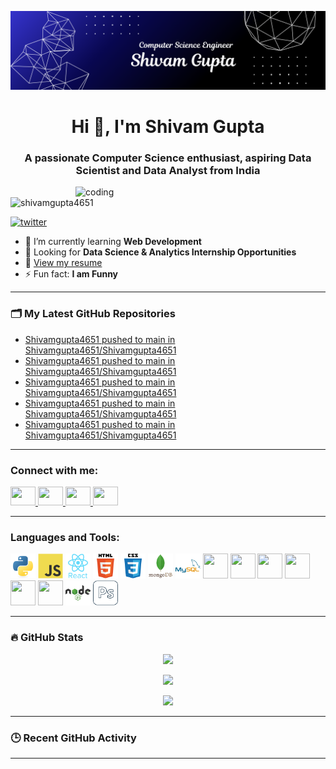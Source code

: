 ![banner](https://github.com/Shivamgupta4651/Shivamgupta4641/blob/main/Abstract%20Technology%20Profile%20LinkedIn%20Banner.png)

<h1 align="center">Hi 👋, I'm Shivam Gupta</h1>
<h3 align="center">A passionate Computer Science enthusiast, aspiring Data Scientist and Data Analyst from India</h3>

<img align="right" alt="coding" width="400" src="https://user-images.githubusercontent.com/55389276/140866485-8fb1c876-9a8f-4d6a-98dc-08c4981eaf70.gif" />

<p align="left"> <img src="https://komarev.com/ghpvc/?username=shivamgupta4651&label=Profile%20views&color=0e75b6&style=flat" alt="shivamgupta4651" /> </p>

<p align="left">
  <a href="https://twitter.com/shivamguptaiitp" target="_blank">
    <img src="https://img.shields.io/twitter/follow/shivamguptaiitp?logo=twitter&style=for-the-badge" alt="twitter" />
  </a>
</p>

- 🌱 I’m currently learning **Web Development**
- 💼 Looking for **Data Science & Analytics Internship Opportunities**
- 📄 [View my resume](https://drive.google.com/file/d/1bMSR9sbkh-V2sXJMjWUO9DHZ-eTGQ6Re/view?usp=sharing)
- ⚡ Fun fact: **I am Funny**

---

### 🗂 My Latest GitHub Repositories
<!-- BLOG-POST-LIST:START:REPO -->
- [Shivamgupta4651 pushed to main in Shivamgupta4651/Shivamgupta4651](https://github.com/Shivamgupta4651/Shivamgupta4651/compare/e444c34279...636f84d0c6)
- [Shivamgupta4651 pushed to main in Shivamgupta4651/Shivamgupta4651](https://github.com/Shivamgupta4651/Shivamgupta4651/compare/dc906b552b...60826fc90f)
- [Shivamgupta4651 pushed to main in Shivamgupta4651/Shivamgupta4651](https://github.com/Shivamgupta4651/Shivamgupta4651/compare/839f573aaf...dc906b552b)
- [Shivamgupta4651 pushed to main in Shivamgupta4651/Shivamgupta4651](https://github.com/Shivamgupta4651/Shivamgupta4651/compare/c50f2739ec...839f573aaf)
- [Shivamgupta4651 pushed to main in Shivamgupta4651/Shivamgupta4651](https://github.com/Shivamgupta4651/Shivamgupta4651/compare/f26561a0e7...c50f2739ec)
<!-- BLOG-POST-LIST:END -->

---

<h3 align="left">Connect with me:</h3>
<p align="left">
  <a href="https://twitter.com/shivamguptaiitp" target="_blank">
    <img src="https://raw.githubusercontent.com/rahuldkjain/github-profile-readme-generator/master/src/images/icons/Social/twitter.svg" height="30" width="40" />
  </a>
  <a href="https://www.linkedin.com/in/shivam-gupta-8a2a781b0" target="_blank">
    <img src="https://raw.githubusercontent.com/rahuldkjain/github-profile-readme-generator/master/src/images/icons/Social/linked-in-alt.svg" height="30" width="40" />
  </a>
  <a href="https://www.facebook.com/profile.php?id=100090563367092" target="_blank">
    <img src="https://raw.githubusercontent.com/rahuldkjain/github-profile-readme-generator/master/src/images/icons/Social/facebook.svg" height="30" width="40" />
  </a>
  <a href="https://instagram.com/shivam6510gupta" target="_blank">
    <img src="https://raw.githubusercontent.com/rahuldkjain/github-profile-readme-generator/master/src/images/icons/Social/instagram.svg" height="30" width="40" />
  </a>
</p>

---

<h3 align="left">Languages and Tools:</h3>
<p align="left">
  <img src="https://raw.githubusercontent.com/devicons/devicon/master/icons/python/python-original.svg" width="40" height="40" />
  <img src="https://raw.githubusercontent.com/devicons/devicon/master/icons/javascript/javascript-original.svg" width="40" height="40" />
  <img src="https://raw.githubusercontent.com/devicons/devicon/master/icons/react/react-original-wordmark.svg" width="40" height="40" />
  <img src="https://raw.githubusercontent.com/devicons/devicon/master/icons/html5/html5-original-wordmark.svg" width="40" height="40" />
  <img src="https://raw.githubusercontent.com/devicons/devicon/master/icons/css3/css3-original-wordmark.svg" width="40" height="40" />
  <img src="https://raw.githubusercontent.com/devicons/devicon/master/icons/mongodb/mongodb-original-wordmark.svg" width="40" height="40" />
  <img src="https://raw.githubusercontent.com/devicons/devicon/master/icons/mysql/mysql-original-wordmark.svg" width="40" height="40" />
  <img src="https://www.svgrepo.com/show/303229/microsoft-sql-server-logo.svg" width="40" height="40" />
  <img src="https://www.vectorlogo.zone/logos/getpostman/getpostman-icon.svg" width="40" height="40" />
  <img src="https://upload.wikimedia.org/wikipedia/commons/0/05/Scikit_learn_logo_small.svg" width="40" height="40" />
  <img src="https://www.vectorlogo.zone/logos/tensorflow/tensorflow-icon.svg" width="40" height="40" />
  <img src="https://www.vectorlogo.zone/logos/pytorch/pytorch-icon.svg" width="40" height="40" />
  <img src="https://www.vectorlogo.zone/logos/opencv/opencv-icon.svg" width="40" height="40" />
  <img src="https://raw.githubusercontent.com/devicons/devicon/master/icons/nodejs/nodejs-original-wordmark.svg" width="40" height="40" />
  <img src="https://raw.githubusercontent.com/devicons/devicon/master/icons/photoshop/photoshop-line.svg" width="40" height="40" />
</p>

---

### 🔥 GitHub Stats

<p align="center">
  <img src="https://github-readme-stats-sigma-five.vercel.app/api/top-langs/?username=shivamgupta4651&layout=compact&theme=default&cache_seconds=3600" />
</p>

<p align="center">
  <img src="https://github-readme-stats-sigma-five.vercel.app/api?username=shivamgupta4651&show_icons=true&locale=en&theme=default&cache_seconds=3600" />
</p>

<p align="center">
  <img src="https://github-readme-streak-stats.herokuapp.com/?user=shivamgupta4651&theme=default" />
</p>

---

### 🕒 Recent GitHub Activity
<!--START_SECTION:activity-->
<!--END_SECTION:activity-->

---
